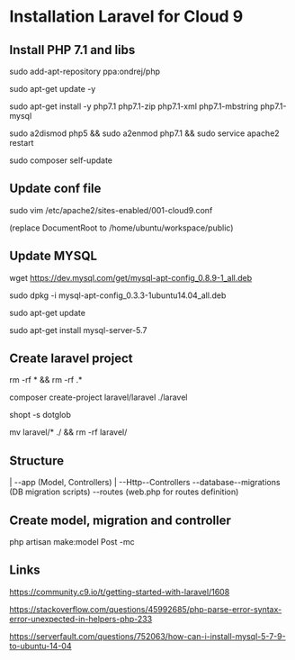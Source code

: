 # Installation Laravel for Cloud 9
## Install PHP 7.1 and libs

sudo add-apt-repository ppa:ondrej/php

sudo apt-get update -y

sudo apt-get install -y php7.1 php7.1-zip php7.1-xml php7.1-mbstring php7.1-mysql 

sudo a2dismod php5 && sudo a2enmod php7.1 && sudo service apache2 restart

sudo composer self-update
## Update conf file

sudo vim /etc/apache2/sites-enabled/001-cloud9.conf

(replace DocumentRoot to /home/ubuntu/workspace/public)
## Update MYSQL
wget https://dev.mysql.com/get/mysql-apt-config_0.8.9-1_all.deb

sudo dpkg -i mysql-apt-config_0.3.3-1ubuntu14.04_all.deb

sudo apt-get update

sudo apt-get install mysql-server-5.7
## Create laravel project 
rm -rf * && rm -rf .*

composer create-project laravel/laravel ./laravel

shopt -s dotglob

mv laravel/* ./ && rm -rf laravel/

## Structure
|
--app (Model, Controllers)
   |
   --Http--Controllers
--database--migrations (DB migration scripts)
--routes (web.php for routes definition)


## Create model, migration and controller
php artisan make:model Post -mc

## Links
https://community.c9.io/t/getting-started-with-laravel/1608

https://stackoverflow.com/questions/45992685/php-parse-error-syntax-error-unexpected-in-helpers-php-233

https://serverfault.com/questions/752063/how-can-i-install-mysql-5-7-9-to-ubuntu-14-04
